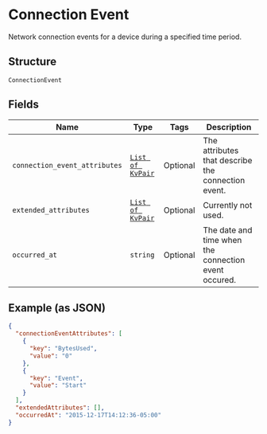 
# Connection Event

Network connection events for a device during a specified time period.

## Structure

`ConnectionEvent`

## Fields

| Name | Type | Tags | Description |
|  --- | --- | --- | --- |
| `connection_event_attributes` | [`List of KvPair`](../../doc/models/kv-pair.md) | Optional | The attributes that describe the connection event. |
| `extended_attributes` | [`List of KvPair`](../../doc/models/kv-pair.md) | Optional | Currently not used. |
| `occurred_at` | `string` | Optional | The date and time when the connection event occured. |

## Example (as JSON)

```json
{
  "connectionEventAttributes": [
    {
      "key": "BytesUsed",
      "value": "0"
    },
    {
      "key": "Event",
      "value": "Start"
    }
  ],
  "extendedAttributes": [],
  "occurredAt": "2015-12-17T14:12:36-05:00"
}
```


